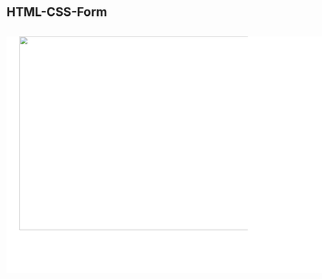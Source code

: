 # HTML-CSS-Form
<!DOCTYPE html>
<html>
	<head>
  <title>Form</title>
  <style type="text/css">
  .main
  {
  height: 690px;
  width: 1510px;
  background-image: url(https://img.freepik.com/free-vector/hand-painted-watercolor-pastel-sky-background_23-2148902771.jpg?w=2000);
  padding-top: 30px;
    }
  .a
  {
  height: 550px;
  width: 1300px;
  background-color: whitE;
  margin-top: 40px;
  }
  .b
  {
  height: 400px;
  width: 530px;
  background-color: white;
  float: left;
  margin-left: 30px;
  }
  .c
  {
  height: 400px; 
  width: 530px;
  background-color: white;
  float: left;
  margin-left: 200px;
  }
  buttpn:hover
  {
  transform: scale(1.5);
  }
  </style>
		
  <body>
    <div class ="a">
    <div class="b">
      <img src="https://img.freepik.com/premium-vector/online-live-test-exam-with-people-study-computer-desk-table-with-modern-isometric-style-illustration_82472-642.jpg?w=2000"; style="height:450px; 
           width:550px;"></div>
      <div class="c">
			<h1>Welcome Back:)</h1>
			<p>To keep connected with us please login with your personal<br> information by Email address and password.</p>
			Email Address<br>
			<input type="Email" name="address" ; placeholder="dnyaneshwarinikam1112@gmail.";><br><br>
			Password<br>
   <input type="password" name="" ; placeholder="********"><br><br>
			<input type="checkbox" name="name"; checked style="background-color: green;"> &nbsp Remember Me
			 &nbsp &nbsp &nbsp &nbsp &nbsp Forget Password? <br><br>
			 <button style="border-radius: 30px 30px 30px 30px;">Login Now</button>&nbsp &nbsp &nbsp &nbsp &nbsp
			 <button style="border-radius:30px 30px 30px 30px;">Create Account</button><br><br>
			<p> Or you can join with</p>
			<a href="https://www.google.co.in/"><img src="C:\Users\Nikam Dnyaneshwari\Downloads\icons8-google-48 (2).png"></a>
			<a href="https://www.facebook.com/"><img src="C:\Users\Nikam Dnyaneshwari\Downloads\icons8-facebook-48.png"></a>
			<a href="https://x.com/?lang=en-in";target="_blank"><img src="C:\Users\Nikam Dnyaneshwari\Downloads\icons8-twitter-bird-48.png"></a><br><br>
			<span style="float:right;">
			&copy:dnyaneshwari</span>
      </div>
    </div>
  </body>
  
  
</html>
